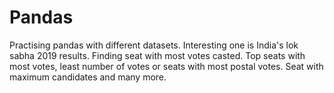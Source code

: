 # Pandas
Practising pandas with different datasets. 
Interesting one is India's lok sabha 2019 results. Finding seat with most votes casted. Top seats with most votes, least number of votes or seats with most postal votes. Seat with maximum candidates and many more.
